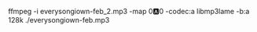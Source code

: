 
ffmpeg -i everysongiown-feb_2.mp3 -map 0:a:0 -codec:a libmp3lame -b:a 128k ./everysongiown-feb.mp3
